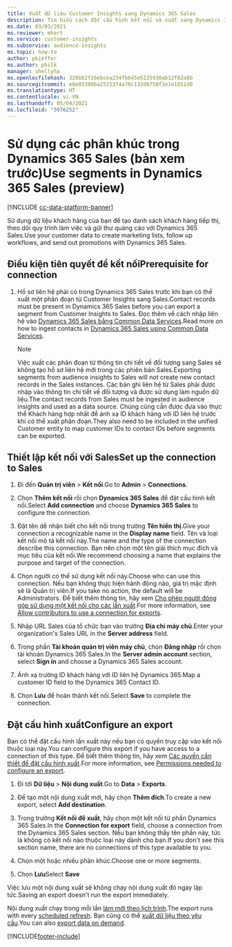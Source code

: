 ```yaml
---
title: Xuất dữ liệu Customer Insights sang Dynamics 365 Sales
description: Tìm hiểu cách đặt cấu hình kết nối và xuất sang Dynamics 365 Sales.
ms.date: 03/03/2021
ms.reviewer: mhart
ms.service: customer-insights
ms.subservice: audience-insights
ms.topic: how-to
author: pkieffer
ms.author: philk
manager: shellyha
ms.openlocfilehash: 328bb2f26ebcea234fb645e5225930ab12f82a8b
ms.sourcegitcommit: e8e03309ba2515374a70c132d0758f3e1e1851d0
ms.translationtype: HT
ms.contentlocale: vi-VN
ms.lasthandoff: 05/04/2021
ms.locfileid: "5976252"
---
```

# <a name="use-segments-in-dynamics-365-sales-preview"></a><span data-ttu-id="c928c-103">Sử dụng các phân khúc trong Dynamics 365 Sales (bản xem trước)</span><span class="sxs-lookup"><span data-stu-id="c928c-103">Use segments in Dynamics 365 Sales (preview)</span></span>

[!INCLUDE [cc-data-platform-banner](../includes/cc-data-platform-banner.md)]

<span data-ttu-id="c928c-104">Sử dụng dữ liệu khách hàng của bạn để tạo danh sách khách hàng tiếp thị, theo dõi quy trình làm việc và gửi thư quảng cáo với Dynamics 365 Sales.</span><span class="sxs-lookup"><span data-stu-id="c928c-104">Use your customer data to create marketing lists, follow up workflows, and send out promotions with Dynamics 365 Sales.</span></span>

## <a name="prerequisite-for-connection"></a><span data-ttu-id="c928c-105">Điều kiện tiên quyết để kết nối</span><span class="sxs-lookup"><span data-stu-id="c928c-105">Prerequisite for connection</span></span>

1. <span data-ttu-id="c928c-106">Hồ sơ liên hệ phải có trong Dynamics 365 Sales trước khi bạn có thể xuất một phân đoạn từ Customer Insights sang Sales.</span><span class="sxs-lookup"><span data-stu-id="c928c-106">Contact records must be present in Dynamics 365 Sales before you can export a segment from Customer Insights to Sales.</span></span> <span data-ttu-id="c928c-107">Đọc thêm về cách nhập liên hệ vào [Dynamics 365 Sales bằng Common Data Services](connect-power-query.md).</span><span class="sxs-lookup"><span data-stu-id="c928c-107">Read more on how to ingest contacts in [Dynamics 365 Sales using Common Data Services](connect-power-query.md).</span></span>

   > [!NOTE]
   > <span data-ttu-id="c928c-108">Việc xuất các phân đoạn từ thông tin chi tiết về đối tượng sang Sales sẽ không tạo hồ sơ liên hệ mới trong các phiên bản Sales.</span><span class="sxs-lookup"><span data-stu-id="c928c-108">Exporting segments from audience insights to Sales will not create new contact records in the Sales instances.</span></span> <span data-ttu-id="c928c-109">Các bản ghi liên hệ từ Sales phải được nhập vào thông tin chi tiết về đối tượng và được sử dụng làm nguồn dữ liệu.</span><span class="sxs-lookup"><span data-stu-id="c928c-109">The contact records from Sales must be ingested in audience insights and used as a data source.</span></span> <span data-ttu-id="c928c-110">Chúng cũng cần được đưa vào thực thể Khách hàng hợp nhất để ánh xạ ID khách hàng với ID liên hệ trước khi có thể xuất phân đoạn.</span><span class="sxs-lookup"><span data-stu-id="c928c-110">They also need to be included in the unified Customer entity to map customer IDs to contact IDs before segments can be exported.</span></span>

## <a name="set-up-the-connection-to-sales"></a><span data-ttu-id="c928c-111">Thiết lập kết nối với Sales</span><span class="sxs-lookup"><span data-stu-id="c928c-111">Set up the connection to Sales</span></span>

1. <span data-ttu-id="c928c-112">Đi đến **Quản trị viên** > **Kết nối**.</span><span class="sxs-lookup"><span data-stu-id="c928c-112">Go to **Admin** > **Connections**.</span></span>

1. <span data-ttu-id="c928c-113">Chọn **Thêm kết nối** rồi chọn **Dynamics 365 Sales** để đặt cấu hình kết nối.</span><span class="sxs-lookup"><span data-stu-id="c928c-113">Select **Add connection** and choose **Dynamics 365 Sales** to configure the connection.</span></span>

1. <span data-ttu-id="c928c-114">Đặt tên dễ nhận biết cho kết nối trong trường **Tên hiển thị**.</span><span class="sxs-lookup"><span data-stu-id="c928c-114">Give your connection a recognizable name in the **Display name** field.</span></span> <span data-ttu-id="c928c-115">Tên và loại kết nối mô tả kết nối này.</span><span class="sxs-lookup"><span data-stu-id="c928c-115">The name and the type of the connection describe this connection.</span></span> <span data-ttu-id="c928c-116">Bạn nên chọn một tên giải thích mục đích và mục tiêu của kết nối.</span><span class="sxs-lookup"><span data-stu-id="c928c-116">We recommend choosing a name that explains the purpose and target of the connection.</span></span>

1. <span data-ttu-id="c928c-117">Chọn người có thể sử dụng kết nối này.</span><span class="sxs-lookup"><span data-stu-id="c928c-117">Choose who can use this connection.</span></span> <span data-ttu-id="c928c-118">Nếu bạn không thực hiện hành động nào, giá trị mặc định sẽ là Quản trị viên.</span><span class="sxs-lookup"><span data-stu-id="c928c-118">If you take no action, the default will be Administrators.</span></span> <span data-ttu-id="c928c-119">Để biết thêm thông tin, hãy xem [Cho phép người đóng góp sử dụng một kết nối cho các lần xuất](connections.md#allow-contributors-to-use-a-connection-for-exports).</span><span class="sxs-lookup"><span data-stu-id="c928c-119">For more information, see [Allow contributors to use a connection for exports](connections.md#allow-contributors-to-use-a-connection-for-exports).</span></span>

1. <span data-ttu-id="c928c-120">Nhập URL Sales của tổ chức bạn vào trường **Địa chỉ máy chủ**.</span><span class="sxs-lookup"><span data-stu-id="c928c-120">Enter your organization's Sales URL in the **Server address** field.</span></span>

1. <span data-ttu-id="c928c-121">Trong phần **Tài khoản quản trị viên máy chủ**, chọn **Đăng nhập** rồi chọn tài khoản Dynamics 365 Sales.</span><span class="sxs-lookup"><span data-stu-id="c928c-121">In the **Server admin account** section, select **Sign in** and choose a Dynamics 365 Sales account.</span></span>

1. <span data-ttu-id="c928c-122">Ánh xạ trường ID khách hàng với ID liên hệ Dynamics 365.</span><span class="sxs-lookup"><span data-stu-id="c928c-122">Map a customer ID field to the Dynamics 365 Contact ID.</span></span>

1. <span data-ttu-id="c928c-123">Chọn **Lưu** để hoàn thành kết nối.</span><span class="sxs-lookup"><span data-stu-id="c928c-123">Select **Save** to complete the connection.</span></span> 

## <a name="configure-an-export"></a><span data-ttu-id="c928c-124">Đặt cấu hình xuất</span><span class="sxs-lookup"><span data-stu-id="c928c-124">Configure an export</span></span>

<span data-ttu-id="c928c-125">Bạn có thể đặt cấu hình lần xuất này nếu bạn có quyền truy cập vào kết nối thuộc loại này.</span><span class="sxs-lookup"><span data-stu-id="c928c-125">You can configure this export if you have access to a connection of this type.</span></span> <span data-ttu-id="c928c-126">Để biết thêm thông tin, hãy xem [Các quyền cần thiết để đặt cấu hình xuất](export-destinations.md#set-up-a-new-export).</span><span class="sxs-lookup"><span data-stu-id="c928c-126">For more information, see [Permissions needed to configure an export](export-destinations.md#set-up-a-new-export).</span></span>

1. <span data-ttu-id="c928c-127">Đi tới **Dữ liệu** > **Nội dung xuất**.</span><span class="sxs-lookup"><span data-stu-id="c928c-127">Go to **Data** > **Exports**.</span></span>

1. <span data-ttu-id="c928c-128">Để tạo một nội dung xuất mới, hãy chọn **Thêm đích**.</span><span class="sxs-lookup"><span data-stu-id="c928c-128">To create a new export, select **Add destination**.</span></span>

1. <span data-ttu-id="c928c-129">Trong trường **Kết nối để xuất**, hãy chọn một kết nối từ phần Dynamics 365 Sales.</span><span class="sxs-lookup"><span data-stu-id="c928c-129">In the **Connection for export** field, choose a connection from the Dynamics 365 Sales section.</span></span> <span data-ttu-id="c928c-130">Nếu bạn không thấy tên phần này, tức là không có kết nối nào thuộc loại này dành cho bạn.</span><span class="sxs-lookup"><span data-stu-id="c928c-130">If you don't see this section name, there are no connections of this type available to you.</span></span>

1. <span data-ttu-id="c928c-131">Chọn một hoặc nhiều phân khúc.</span><span class="sxs-lookup"><span data-stu-id="c928c-131">Choose one or more segments.</span></span>

1. <span data-ttu-id="c928c-132">Chọn **Lưu**</span><span class="sxs-lookup"><span data-stu-id="c928c-132">Select **Save**</span></span>

<span data-ttu-id="c928c-133">Việc lưu một nội dung xuất sẽ không chạy nội dung xuất đó ngay lập tức.</span><span class="sxs-lookup"><span data-stu-id="c928c-133">Saving an export doesn't run the export immediately.</span></span>

<span data-ttu-id="c928c-134">Nội dung xuất chạy trong mỗi lần [làm mới theo lịch trình](system.md#schedule-tab).</span><span class="sxs-lookup"><span data-stu-id="c928c-134">The export runs with every [scheduled refresh](system.md#schedule-tab).</span></span> <span data-ttu-id="c928c-135">Bạn cũng có thể [xuất dữ liệu theo yêu cầu](export-destinations.md#run-exports-on-demand).</span><span class="sxs-lookup"><span data-stu-id="c928c-135">You can also [export data on demand](export-destinations.md#run-exports-on-demand).</span></span> 

[!INCLUDE[footer-include](../includes/footer-banner.md)]
